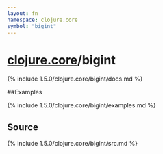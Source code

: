 ```yaml
---
layout: fn
namespace: clojure.core
symbol: "bigint"
---
```


# [clojure.core](../)/bigint

{% include 1.5.0/clojure.core/bigint/docs.md %}

##Examples

{% include 1.5.0/clojure.core/bigint/examples.md %}
## Source
{% include 1.5.0/clojure.core/bigint/src.md %}

